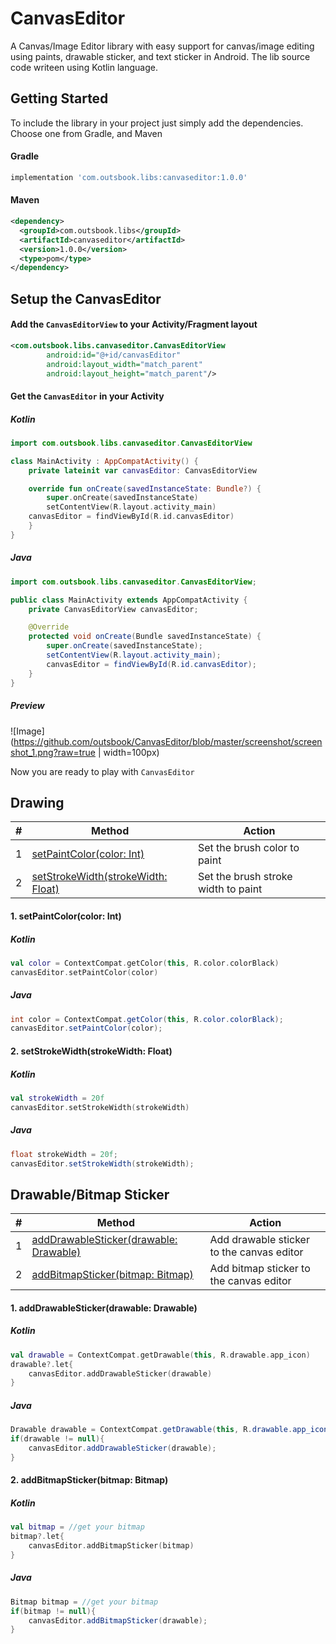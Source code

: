 # CanvasEditor
A Canvas/Image Editor library with easy support for canvas/image editing using paints, drawable sticker, and text sticker in Android. The lib source code writeen using Kotlin language.

## Getting Started
To include the library in your project just simply add the dependencies. Choose one from Gradle, and Maven
#### Gradle
```groovy
implementation 'com.outsbook.libs:canvaseditor:1.0.0'
```
#### Maven
```xml
<dependency>
  <groupId>com.outsbook.libs</groupId>
  <artifactId>canvaseditor</artifactId>
  <version>1.0.0</version>
  <type>pom</type>
</dependency>
```

## Setup the CanvasEditor
#### Add the `CanvasEditorView` to your Activity/Fragment layout
```xml
<com.outsbook.libs.canvaseditor.CanvasEditorView
        android:id="@+id/canvasEditor"
        android:layout_width="match_parent"
        android:layout_height="match_parent"/>
```
#### Get the `CanvasEditor` in your Activity
##### Kotlin
```kotlin
import com.outsbook.libs.canvaseditor.CanvasEditorView

class MainActivity : AppCompatActivity() {
    private lateinit var canvasEditor: CanvasEditorView

    override fun onCreate(savedInstanceState: Bundle?) {
        super.onCreate(savedInstanceState)
        setContentView(R.layout.activity_main)
	canvasEditor = findViewById(R.id.canvasEditor)
    }
}
```
##### Java
```java
import com.outsbook.libs.canvaseditor.CanvasEditorView;

public class MainActivity extends AppCompatActivity {
    private CanvasEditorView canvasEditor;

    @Override
    protected void onCreate(Bundle savedInstanceState) {
        super.onCreate(savedInstanceState);
        setContentView(R.layout.activity_main);
        canvasEditor = findViewById(R.id.canvasEditor);
    }
}
```
##### Preview
![Image](https://github.com/outsbook/CanvasEditor/blob/master/screenshot/screenshot_1.png?raw=true | width=100px)

Now you are ready to play with `CanvasEditor`

## Drawing
| # |  Method | Action  |
| ------------ | ------------ | ------------ |
| 1 |  [setPaintColor(color: Int)](#1-setpaintcolorcolor-int) |  Set the brush color to paint |
| 2 |  [setStrokeWidth(strokeWidth: Float)](#2-setstrokewidthstrokeWidth-float) |  Set the brush stroke width to paint |
#### 1. setPaintColor(color: Int)
##### Kotlin
```kotlin
val color = ContextCompat.getColor(this, R.color.colorBlack)
canvasEditor.setPaintColor(color)
```
##### Java
```java
int color = ContextCompat.getColor(this, R.color.colorBlack);
canvasEditor.setPaintColor(color);
```
#### 2. setStrokeWidth(strokeWidth: Float)
##### Kotlin
```kotlin
val strokeWidth = 20f
canvasEditor.setStrokeWidth(strokeWidth)
```
##### Java
```java
float strokeWidth = 20f;
canvasEditor.setStrokeWidth(strokeWidth);
```
## Drawable/Bitmap Sticker
| # |  Method | Action  |
| ------------ | ------------ | ------------ |
| 1 |  [addDrawableSticker(drawable: Drawable)](#1-adddrawablestickerdrawable-drawable) |  Add drawable sticker to the canvas editor |
| 2 |  [addBitmapSticker(bitmap: Bitmap)](#2-addbitmapstickerbitmap-bitmap) |  Add bitmap sticker to the canvas editor |
#### 1. addDrawableSticker(drawable: Drawable)
##### Kotlin
```kotlin
val drawable = ContextCompat.getDrawable(this, R.drawable.app_icon)
drawable?.let{
    canvasEditor.addDrawableSticker(drawable)
}
```
##### Java
```java
Drawable drawable = ContextCompat.getDrawable(this, R.drawable.app_icon);
if(drawable != null){
    canvasEditor.addDrawableSticker(drawable);
}
```
#### 2. addBitmapSticker(bitmap: Bitmap)

##### Kotlin
```kotlin
val bitmap = //get your bitmap
bitmap?.let{
    canvasEditor.addBitmapSticker(bitmap)
}
```
##### Java
```java
Bitmap bitmap = //get your bitmap
if(bitmap != null){
    canvasEditor.addBitmapSticker(drawable);
}
```